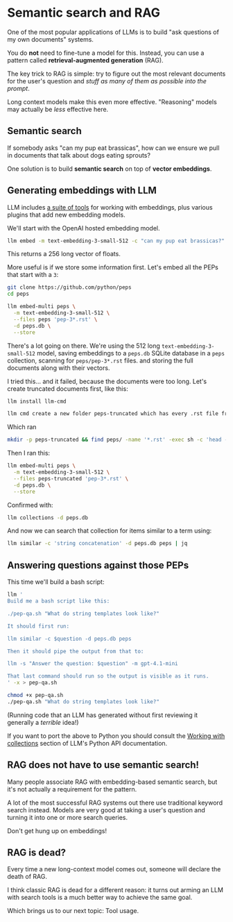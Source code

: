 # Semantic search and RAG

One of the most popular applications of LLMs is to build "ask questions of my own documents" systems.

You do **not** need to fine-tune a model for this. Instead, you can use a pattern called **retrieval-augmented generation** (RAG).

The key trick to RAG is simple: try to figure out the most relevant documents for the user's question and *stuff as many of them as possible into the prompt*.

Long context models make this even more effective. "Reasoning" models may actually be *less* effective here.

## Semantic search

If somebody asks "can my pup eat brassicas", how can we ensure we pull in documents that talk about dogs eating sprouts?

One solution is to build **semantic search** on top of **vector embeddings**.

## Generating embeddings with LLM

LLM includes [a suite of tools](https://llm.datasette.io/en/latest/embeddings/index.html) for working with embeddings, plus various plugins that add new embedding models.

We'll start with the OpenAI hosted embedding model.

```bash
llm embed -m text-embedding-3-small-512 -c "can my pup eat brassicas?"
```
This returns a 256 long vector of floats.

More useful is if we store some information first. Let's embed all the PEPs that start with a `3`:
```bash
git clone https://github.com/python/peps
cd peps

llm embed-multi peps \
  -m text-embedding-3-small-512 \
  --files peps 'pep-3*.rst' \
  -d peps.db \
  --store
```
There's a lot going on there. We're using the 512 long `text-embedding-3-small-512` model, saving embeddings to a `peps.db` SQLite database in a `peps` collection, scanning for `peps/pep-3*.rst` files. and storing the full documents along with their vectors.

I tried this... and it failed, because the documents were too long. Let's create truncated documents first, like this:

```bash
llm install llm-cmd

llm cmd create a new folder peps-truncated which has every .rst file from peps/ in it but truncated to first 8000 characters
```
Which ran
```bash
mkdir -p peps-truncated && find peps/ -name '*.rst' -exec sh -c 'head -c 8000 "$1" > "peps-truncated/$(basename "$1")"' _ {} \;
```
Then I ran this:
```bash
llm embed-multi peps \
  -m text-embedding-3-small-512 \
  --files peps-truncated 'pep-3*.rst' \
  -d peps.db \
  --store
```
Confirmed with:
```bash
llm collections -d peps.db
```
And now we can search that collection for items similar to a term using:
```bash
llm similar -c 'string concatenation' -d peps.db peps | jq
```

## Answering questions against those PEPs

This time we'll build a bash script:

```bash
llm '
Build me a bash script like this:

./pep-qa.sh "What do string templates look like?"

It should first run:

llm similar -c $question -d peps.db peps

Then it should pipe the output from that to:

llm -s "Answer the question: $question" -m gpt-4.1-mini

That last command should run so the output is visible as it runs.
' -x > pep-qa.sh

chmod +x pep-qa.sh
./pep-qa.sh "What do string templates look like?"
```

(Running code that an LLM has generated without first reviewing it generally a *terrible* idea!)

If you want to port the above to Python you should consult the [Working with collections](https://llm.datasette.io/en/latest/embeddings/python-api.html#working-with-collections) section of LLM's Python API documentation.

## RAG does not have to use semantic search!

Many people associate RAG with embedding-based semantic search, but it's not actually a requirement for the pattern.

A lot of the most successful RAG systems out there use traditional keyword search instead. Models are very good at taking a user's question and turning it into one or more search queries.

Don't get hung up on embeddings!

## RAG is dead?

Every time a new long-context model comes out, someone will declare the death of RAG.

I think classic RAG is dead for a different reason: it turns out arming an LLM with search tools is a much better way to achieve the same goal.

Which brings us to our next topic: Tool usage.